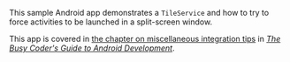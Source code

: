 This sample Android app demonstrates
a `TileService` and how to try to force activities to be launched in a split-screen window.

This app is covered in 
[the chapter on miscellaneous integration tips](https://commonsware.com/Android/previews/miscellaneous-integration-tips)
in [*The Busy Coder's Guide to Android Development*](https://commonsware.com/Android/).

